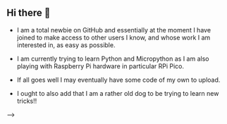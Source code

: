 ## Hi there 👋

* I am a total newbie on GitHub and essentially at the moment I have joined to make access to other users I know, and whose work I am interested in, as easy as possible.

* I am currently trying to learn Python and Micropython as I am also playing with Raspberry Pi hardware in particular RPi Pico.

* If all goes well I may eventually have some code of my own to upload.

* I ought to also add that I am a rather old dog to be trying to learn new tricks!!

-->
